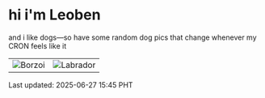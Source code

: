 # hi i'm Leoben

and i like dogs—so have some random dog pics that change whenever my CRON feels like it

|  |  |
|--------|----------|
| ![Borzoi](https://random-dog-vercel.vercel.app/api/random-borzoi?v=1751010354) | ![Labrador](https://random-dog-vercel.vercel.app/api/random-labrador?v=1751010354) |

Last updated: 2025-06-27 15:45 PHT
